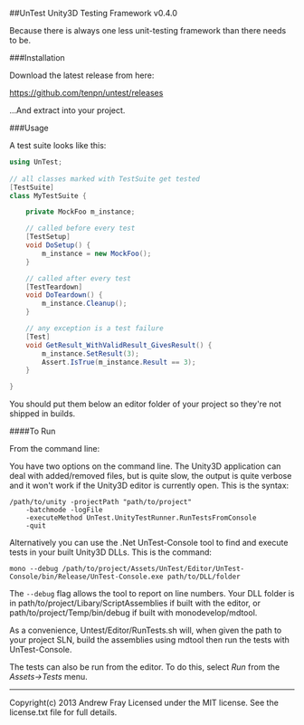 ##UnTest Unity3D Testing Framework v0.4.0

Because there is always one less unit-testing framework than there needs to be.

###Installation

Download the latest release from here:

https://github.com/tenpn/untest/releases

...And extract into your project.

###Usage

A test suite looks like this:

```C#
using UnTest;
    
// all classes marked with TestSuite get tested 
[TestSuite]
class MyTestSuite {

    private MockFoo m_instance;

    // called before every test
    [TestSetup]
    void DoSetup() {
        m_instance = new MockFoo();
    }

    // called after every test
    [TestTeardown]
    void DoTeardown() {
        m_instance.Cleanup();
    }

    // any exception is a test failure
    [Test]
    void GetResult_WithValidResult_GivesResult() {
        m_instance.SetResult(3);
        Assert.IsTrue(m_instance.Result == 3); 
    }

}
```

You should put them below an editor folder of your project so they're not shipped in builds.

####To Run

From the command line: 

You have two options on the command line. The Unity3D application can deal with added/removed files, but is quite slow, the output is quite verbose and it won't work if the Unity3D editor is currently open. This is the syntax: 

    /path/to/unity -projectPath "path/to/project" 
        -batchmode -logFile 
        -executeMethod UnTest.UnityTestRunner.RunTestsFromConsole 
        -quit
        
Alternatively you can use the .Net UnTest-Console tool to find and execute tests in your built Unity3D DLLs. This is the command:

    mono --debug /path/to/project/Assets/UnTest/Editor/UnTest-Console/bin/Release/UnTest-Console.exe path/to/DLL/folder
    
The `--debug` flag allows the tool to report on line numbers. Your DLL folder is in path/to/project/Libary/ScriptAssemblies if built with the editor, or path/to/project/Temp/bin/debug if built with monodevelop/mdtool. 

As a convenience, Untest/Editor/RunTests.sh will, when given the path to your project SLN, build the assemblies using mdtool then run the tests with UnTest-Console.
        
The tests can also be run from the editor. To do this, select _Run_ from the _Assets->Tests_ menu.

---

Copyright(c) 2013 Andrew Fray
Licensed under the MIT license. See the license.txt file for full details.
